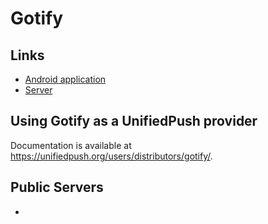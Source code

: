 # Gotify

## Links

* [Android application](https://github.com/gotify/android/tree/unifiedpush)
* [Server](https://github.com/gotify/server)

## Using Gotify as a UnifiedPush provider

Documentation is available at <https://unifiedpush.org/users/distributors/gotify/>.

## Public Servers

* <coming>
